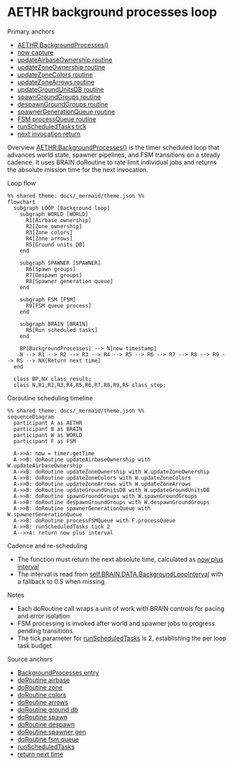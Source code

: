 # AETHR background processes loop

Primary anchors
- [AETHR:BackgroundProcesses()](../../dev/AETHR.lua:267)
- [now capture](../../dev/AETHR.lua:269)
- [updateAirbaseOwnership routine](../../dev/AETHR.lua:275)
- [updateZoneOwnership routine](../../dev/AETHR.lua:281)
- [updateZoneColors routine](../../dev/AETHR.lua:287)
- [updateZoneArrows routine](../../dev/AETHR.lua:293)
- [updateGroundUnitsDB routine](../../dev/AETHR.lua:299)
- [spawnGroundGroups routine](../../dev/AETHR.lua:305)
- [despawnGroundGroups routine](../../dev/AETHR.lua:311)
- [spawnerGenerationQueue routine](../../dev/AETHR.lua:317)
- [FSM processQueue routine](../../dev/AETHR.lua:323)
- [runScheduledTasks tick](../../dev/AETHR.lua:327)
- [next invocation return](../../dev/AETHR.lua:328)

Overview
[AETHR:BackgroundProcesses()](../../dev/AETHR.lua:267) is the timer scheduled loop that advances world state, spawner pipelines, and FSM transitions on a steady cadence. It uses BRAIN.doRoutine to rate limit individual jobs and returns the absolute mission time for the next invocation.

Loop flow

```mermaid
%% shared theme: docs/_mermaid/theme.json %%
flowchart 
  subgraph LOOP [Background loop]
    subgraph WORLD [WORLD]
      R1[Airbase ownership]
      R2[Zone ownership]
      R3[Zone colors]
      R4[Zone arrows]
      R5[Ground units DB]
    end

    subgraph SPAWNER [SPAWNER]
      R6[Spawn groups]
      R7[Despawn groups]
      R8[Spawner generation queue]
    end

    subgraph FSM [FSM]
      R9[FSM queue process]
    end

    subgraph BRAIN [BRAIN]
      RS[Run scheduled tasks]
    end

    BP[BackgroundProcesses] --> N[now timestamp]
    N --> R1 --> R2 --> R3 --> R4 --> R5 --> R6 --> R7 --> R8 --> R9 --> RS --> NX[Return next time]
  end

  class BP,NX class_result;
  class N,R1,R2,R3,R4,R5,R6,R7,R8,R9,RS class_step;
```

Coroutine scheduling timeline

```mermaid
%% shared theme: docs/_mermaid/theme.json %%
sequenceDiagram
  participant A as AETHR
  participant B as BRAIN
  participant W as WORLD
  participant F as FSM

  A->>A: now = timer.getTime
  A->>B: doRoutine updateAirbaseOwnership with W.updateAirbaseOwnership
  A->>B: doRoutine updateZoneOwnership with W.updateZoneOwnership
  A->>B: doRoutine updateZoneColors with W.updateZoneColors
  A->>B: doRoutine updateZoneArrows with W.updateZoneArrows
  A->>B: doRoutine updateGroundUnitsDB with W.updateGroundUnitsDB
  A->>B: doRoutine spawnGroundGroups with W.spawnGroundGroups
  A->>B: doRoutine despawnGroundGroups with W.despawnGroundGroups
  A->>B: doRoutine spawnerGenerationQueue with W.spawnerGenerationQueue
  A->>B: doRoutine processFSMQueue with F.processQueue
  A->>B: runScheduledTasks tick 2
  A-->>A: return now plus interval
```

Cadence and re-scheduling
- The function must return the next absolute time, calculated as [now plus interval](../../dev/AETHR.lua:328)
- The interval is read from [self.BRAIN.DATA.BackgroundLoopInterval](../../dev/AETHR.lua:328) with a fallback to 0.5 when missing

Notes
- Each doRoutine call wraps a unit of work with BRAIN controls for pacing and error isolation
- FSM processing is invoked after world and spawner jobs to progress pending transitions
- The tick parameter for [runScheduledTasks](../../dev/AETHR.lua:327) is 2, establishing the per loop task budget

Source anchors
- [BackgroundProcesses entry](../../dev/AETHR.lua:267)
- [doRoutine airbase](../../dev/AETHR.lua:275)
- [doRoutine zone](../../dev/AETHR.lua:281)
- [doRoutine colors](../../dev/AETHR.lua:287)
- [doRoutine arrows](../../dev/AETHR.lua:293)
- [doRoutine ground db](../../dev/AETHR.lua:299)
- [doRoutine spawn](../../dev/AETHR.lua:305)
- [doRoutine despawn](../../dev/AETHR.lua:311)
- [doRoutine spawner gen](../../dev/AETHR.lua:317)
- [doRoutine fsm queue](../../dev/AETHR.lua:323)
- [runScheduledTasks](../../dev/AETHR.lua:327)
- [return next time](../../dev/AETHR.lua:328)

